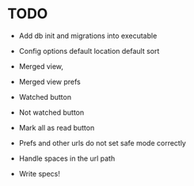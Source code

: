 TODO
====

* Add db init and migrations into executable

* Config options default location default sort 

* Merged view, 
* Merged view prefs

* Watched button
* Not watched button
* Mark all as read button

* Prefs and other urls do not set safe mode correctly
* Handle spaces in the url path

* Write specs!
